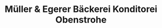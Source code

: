 ---
title: "Müller & Egerer Bäckerei Konditorei Obenstrohe"
url: /varel/mueller-und-egerer-baeckerei-konditorei-obenstrohe/
shop: Bäckerei
---